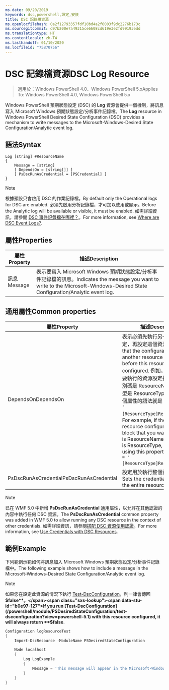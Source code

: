 ```yaml
---
ms.date: 09/20/2019
keywords: dsc,powershell,設定,安裝
title: DSC 記錄檔資源
ms.openlocfilehash: 0a2f12793357fdf10bd4a2f6003f9dc2276b173c
ms.sourcegitcommit: d97b200e7a49315ce6608cd619e3e2fd99193edd
ms.translationtype: HT
ms.contentlocale: zh-TW
ms.lasthandoff: 01/10/2020
ms.locfileid: "75870756"
---
```

# <a name="dsc-log-resource"></a><span data-ttu-id="b0e97-103">DSC 記錄檔資源</span><span class="sxs-lookup"><span data-stu-id="b0e97-103">DSC Log Resource</span></span>

> <span data-ttu-id="b0e97-104">適用於：Windows PowerShell 4.0、Windows PowerShell 5.x</span><span class="sxs-lookup"><span data-stu-id="b0e97-104">Applies To: Windows PowerShell 4.0, Windows PowerShell 5.x</span></span>

<span data-ttu-id="b0e97-105">Windows PowerShell 預期狀態設定 (DSC) 的 **Log** 資源會提供一個機制，將訊息寫入 Microsoft Windows 預期狀態設定/分析事件記錄檔。</span><span class="sxs-lookup"><span data-stu-id="b0e97-105">The **Log** resource in Windows PowerShell Desired State Configuration (DSC) provides a mechanism to write messages to the Microsoft-Windows-Desired State Configuration/Analytic event log.</span></span>

## <a name="syntax"></a><span data-ttu-id="b0e97-106">語法</span><span class="sxs-lookup"><span data-stu-id="b0e97-106">Syntax</span></span>

```Syntax
Log [string] #ResourceName
{
    Message = [string]
    [ DependsOn = [string[]] ]
    [ PsDscRunAsCredential = [PSCredential] ]
}
```

> [!NOTE]
> <span data-ttu-id="b0e97-107">根據預設只會啟用 DSC 的作業記錄檔。</span><span class="sxs-lookup"><span data-stu-id="b0e97-107">By default only the Operational logs for DSC are enabled.</span></span> <span data-ttu-id="b0e97-108">必須先啟用分析記錄檔，才可加以使用或顯示。</span><span class="sxs-lookup"><span data-stu-id="b0e97-108">Before the Analytic log will be available or visible, it must be enabled.</span></span> <span data-ttu-id="b0e97-109">如需詳細資訊，請參閱 [DSC 事件記錄檔在哪裡？](../../../troubleshooting/troubleshooting.md#where-are-dsc-event-logs)。</span><span class="sxs-lookup"><span data-stu-id="b0e97-109">For more information, see [Where are DSC Event Logs?](../../../troubleshooting/troubleshooting.md#where-are-dsc-event-logs).</span></span>

## <a name="properties"></a><span data-ttu-id="b0e97-110">屬性</span><span class="sxs-lookup"><span data-stu-id="b0e97-110">Properties</span></span>

| <span data-ttu-id="b0e97-111">屬性</span><span class="sxs-lookup"><span data-stu-id="b0e97-111">Property</span></span> |                                                   <span data-ttu-id="b0e97-112">描述</span><span class="sxs-lookup"><span data-stu-id="b0e97-112">Description</span></span>                                                    |
| -------- | ---------------------------------------------------------------------------------------------------------------- |
| <span data-ttu-id="b0e97-113">訊息</span><span class="sxs-lookup"><span data-stu-id="b0e97-113">Message</span></span>  | <span data-ttu-id="b0e97-114">表示要寫入 Microsoft Windows 預期狀態設定/分析事件記錄檔的訊息。</span><span class="sxs-lookup"><span data-stu-id="b0e97-114">Indicates the message you want to write to the Microsoft-Windows-Desired State Configuration/Analytic event log.</span></span> |

## <a name="common-properties"></a><span data-ttu-id="b0e97-115">通用屬性</span><span class="sxs-lookup"><span data-stu-id="b0e97-115">Common properties</span></span>

|       <span data-ttu-id="b0e97-116">屬性</span><span class="sxs-lookup"><span data-stu-id="b0e97-116">Property</span></span>       |                                                                                                                                                          <span data-ttu-id="b0e97-117">描述</span><span class="sxs-lookup"><span data-stu-id="b0e97-117">Description</span></span>                                                                                                                                                           |
| -------------------- | ------------------------------------------------------------------------------------------------------------------------------------------------------------------------------------------------------------------------------------------------------------------------------------------------------------------------------ |
| <span data-ttu-id="b0e97-118">DependsOn</span><span class="sxs-lookup"><span data-stu-id="b0e97-118">DependsOn</span></span>            | <span data-ttu-id="b0e97-119">表示必須先執行另一個資源的設定，再設定這個資源。</span><span class="sxs-lookup"><span data-stu-id="b0e97-119">Indicates that the configuration of another resource must run before this resource is configured.</span></span> <span data-ttu-id="b0e97-120">例如，如果第一個想要執行的資源設定指令碼區塊識別碼是 ResourceName，而其類型是 ResourceType，則使用這個屬性的語法就是 `DependsOn = "[ResourceType]ResourceName"`。</span><span class="sxs-lookup"><span data-stu-id="b0e97-120">For example, if the ID of the resource configuration script block that you want to run first is ResourceName and its type is ResourceType, the syntax for using this property is `DependsOn = "[ResourceType]ResourceName"`.</span></span> |
| <span data-ttu-id="b0e97-121">PsDscRunAsCredential</span><span class="sxs-lookup"><span data-stu-id="b0e97-121">PsDscRunAsCredential</span></span> | <span data-ttu-id="b0e97-122">設定用於執行整個資源的認證。</span><span class="sxs-lookup"><span data-stu-id="b0e97-122">Sets the credential for running the entire resource as.</span></span>                                                                                                                                                                                                                                                                        |

> [!NOTE]
> <span data-ttu-id="b0e97-123">已在 WMF 5.0 中新增 **PsDscRunAsCredential** 通用屬性，以允許在其他認證的內容中執行任何 DSC 資源。</span><span class="sxs-lookup"><span data-stu-id="b0e97-123">The **PsDscRunAsCredential** common property was added in WMF 5.0 to allow running any DSC resource in the context of other credentials.</span></span> <span data-ttu-id="b0e97-124">如需詳細資訊，請參閱[搭配 DSC 資源使用認證](../../../configurations/runasuser.md)。</span><span class="sxs-lookup"><span data-stu-id="b0e97-124">For more information, see [Use Credentials with DSC Resources](../../../configurations/runasuser.md).</span></span>

## <a name="example"></a><span data-ttu-id="b0e97-125">範例</span><span class="sxs-lookup"><span data-stu-id="b0e97-125">Example</span></span>

<span data-ttu-id="b0e97-126">下列範例示範如何將訊息加入 Microsoft Windows 預期狀態設定/分析事件記錄檔中。</span><span class="sxs-lookup"><span data-stu-id="b0e97-126">The following example shows how to include a message in the Microsoft-Windows-Desired State Configuration/Analytic event log.</span></span>

> [!NOTE]
> <span data-ttu-id="b0e97-127">如果您在設定此資源的情況下執行 [Test-DscConfiguration](/powershell/module/PSDesiredStateConfiguration/test-dscconfiguration?view=powershell-5.1)，則一律會傳回 **$false**。</span><span class="sxs-lookup"><span data-stu-id="b0e97-127">If you run [Test-DscConfiguration](/powershell/module/PSDesiredStateConfiguration/test-dscconfiguration?view=powershell-5.1) with this resource configured, it will always return **$false**.</span></span>

```powershell
Configuration logResourceTest
{
    Import-DscResource -ModuleName PSDesiredStateConfiguration

    Node localhost
    {
        Log LogExample
        {
            Message = 'This message will appear in the Microsoft-Windows-Desired State Configuration/Analytic event log.'
        }
    }
}
```
